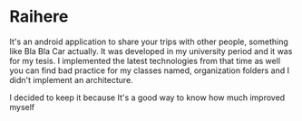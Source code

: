 # Raihere

It's an android application to share your trips with other people, something like Bla Bla Car actually. 
It was developed in my university period and it was for my tesis.
I implemented the latest technologies from that time as well you can find bad practice for my classes named, organization folders and I didn't implement an architecture. 

I decided to keep it because It's a good way to know how much improved myself
